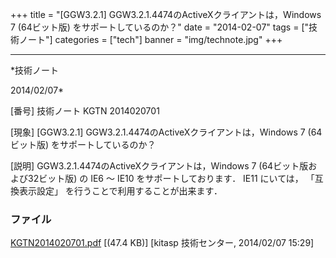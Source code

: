 ﻿+++
title = "[GGW3.2.1] GGW3.2.1.4474のActiveXクライアントは，Windows 7 (64ビット版) をサポートしているのか？"
date = "2014-02-07"
tags = ["技術ノート"]
categories = ["tech"]
banner = "img/technote.jpg"
+++

-----------------------------------------------------------------------------------------------------------------------------

*技術ノート

2014/02/07*


[番号]
技術ノート KGTN 2014020701

[現象]
[GGW3.2.1] GGW3.2.1.4474のActiveXクライアントは，Windows 7
(64ビット版) をサポートしているのか？

[説明]
GGW3.2.1.4474のActiveXクライアントは，Windows 7
(64ビット版および32ビット版) の IE6 ～ IE10 をサポートしております．
IE11 にいては， 「互換表示設定」 を行うことで利用することが出来ます．


### ファイル

 
 


[KGTN2014020701.pdf](http://techreport.kitasp.net/attachments/download/1542/KGTN2014020701.pdf)
 [(47.4 KB)] [kitasp 技術センター, 2014/02/07
15:29]


 


 

